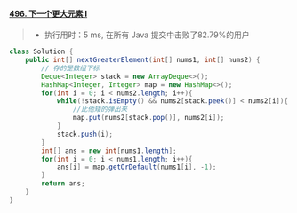 #### [496. 下一个更大元素 I](https://leetcode-cn.com/problems/next-greater-element-i/)

> - 执行用时：5 ms, 在所有 Java 提交中击败了82.79%的用户

```java
class Solution {
    public int[] nextGreaterElement(int[] nums1, int[] nums2) {
        // 存的是数组下标
        Deque<Integer> stack = new ArrayDeque<>();
        HashMap<Integer, Integer> map = new HashMap<>();
        for(int i = 0; i < nums2.length; i++){
            while(!stack.isEmpty() && nums2[stack.peek()] < nums2[i]){
                //比他矮的弹出来
                map.put(nums2[stack.pop()], nums2[i]);
            }
            stack.push(i);
        }
        int[] ans = new int[nums1.length];
        for(int i = 0; i < nums1.length; i++){
            ans[i] = map.getOrDefault(nums1[i], -1);
        }
        return ans;
    }
}
```

